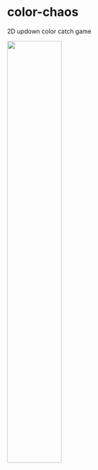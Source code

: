 # color-chaos
2D updown color catch game

<img src = "https://img.itch.zone/aW1hZ2UvNzY2NjcxLzQyOTM2NDkucG5n/original/k0tIDo.png" width = 50% height = 50% margin = auto>
